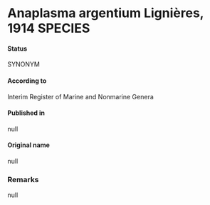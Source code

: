 Anaplasma argentium Lignières, 1914 SPECIES
=======

#### Status
SYNONYM

#### According to
Interim Register of Marine and Nonmarine Genera

#### Published in
null

#### Original name
null

### Remarks
null